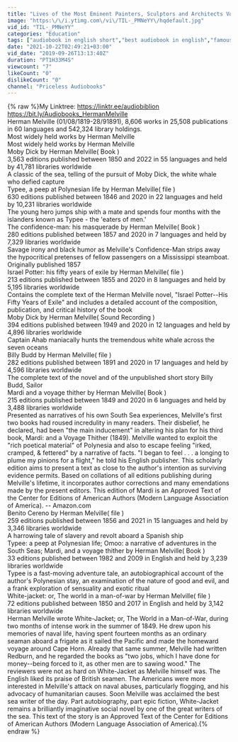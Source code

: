 ```yaml
---
title: "Lives of the Most Eminent Painters, Sculptors and Architects Vol 1 | Giorgio Vasari | English | 4\/5"
image: "https:\/\/i.ytimg.com\/vi\/TIL-_PMNeYY\/hqdefault.jpg"
vid_id: "TIL-_PMNeYY"
categories: "Education"
tags: ["audiobook in english short","best audiobook in english","famous audiobook in english"]
date: "2021-10-22T02:49:21+03:00"
vid_date: "2019-09-26T13:13:40Z"
duration: "PT1H33M4S"
viewcount: "7"
likeCount: "0"
dislikeCount: "0"
channel: "Priceless Audiobooks"
---
```

{% raw %}My Linktree: <a rel="nofollow" target="blank" href="https://linktr.ee/audiobiblion">https://linktr.ee/audiobiblion</a><br /><a rel="nofollow" target="blank" href="https://bit.ly/Audiobooks_HermanMelville">https://bit.ly/Audiobooks_HermanMelville</a><br />Herman Melville (01/08/1819-28/91891), 8,606 works in 25,508 publications in 60 languages and 542,324 library holdings.<br />Most widely held works by Herman Melville<br />Most widely held works by Herman Melville<br />Moby Dick by Herman Melville( Book )<br />3,563 editions published between 1850 and 2022 in 55 languages and held by 41,781 libraries worldwide<br />A classic of the sea, telling of the pursuit of Moby Dick, the white whale who defied capture<br />Typee, a peep at Polynesian life by Herman Melville( file )<br />630 editions published between 1846 and 2020 in 22 languages and held by 10,231 libraries worldwide<br />The young hero jumps ship with a mate and spends four months with the islanders known as Typee - the 'eaters of men.'<br />The confidence-man: his masquerade by Herman Melville( Book )<br />280 editions published between 1857 and 2020 in 7 languages and held by 7,329 libraries worldwide<br />Savage irony and black humor as Melville's Confidence-Man strips away the hypocritical pretenses of fellow passengers on a Mississippi steamboat. Originally published 1857<br />Israel Potter: his fifty years of exile by Herman Melville( file )<br />213 editions published between 1855 and 2020 in 8 languages and held by 5,195 libraries worldwide<br />Contains the complete text of the Herman Melville novel, &quot;Israel Potter--His Fifty Years of Exile&quot; and includes a detailed account of the composition, publication, and critical history of the book<br />Moby Dick by Herman Melville( Sound Recording )<br />394 editions published between 1949 and 2020 in 12 languages and held by 4,896 libraries worldwide<br />Captain Ahab maniacally hunts the tremendous white whale across the seven oceans<br />Billy Budd by Herman Melville( file )<br />282 editions published between 1891 and 2020 in 17 languages and held by 4,596 libraries worldwide<br />The complete text of the novel and of the unpublished short story Billy Budd, Sailor<br />Mardi and a voyage thither by Herman Melville( Book )<br />215 editions published between 1849 and 2020 in 6 languages and held by 3,488 libraries worldwide<br />Presented as narratives of his own South Sea experiences, Melville's first two books had roused incredulity in many readers. Their disbelief, he declared, had been &quot;the main inducement&quot; in altering his plan for his third book, Mardi: and a Voyage Thither (1849). Melville wanted to exploit the &quot;rich poetical material&quot; of Polynesia and also to escape feeling &quot;irked, cramped, &amp; fettered&quot; by a narrative of facts. &quot;I began to feel . . . a longing to plume my pinions for a flight,&quot; he told his English publisher. This scholarly edition aims to present a text as close to the author's intention as surviving evidence permits. Based on collations of all editions publishing during Melville's lifetime, it incorporates author corrections and many emendations made by the present editors. This edition of Mardi is an Approved Text of the Center for Editions of American Authors (Modern Language Association of America). -- Amazon.com<br />Benito Cereno by Herman Melville( file )<br />259 editions published between 1856 and 2021 in 15 languages and held by 3,346 libraries worldwide<br />A harrowing tale of slavery and revolt aboard a Spanish ship<br />Typee: a peep at Polynesian life; Omoo: a narrative of adventures in the South Seas; Mardi, and a voyage thither by Herman Melville( Book )<br />33 editions published between 1982 and 2009 in English and held by 3,239 libraries worldwide<br />Typee is a fast-moving adventure tale, an autobiographical account of the author's Polynesian stay, an examination of the nature of good and evil, and a frank exploration of sensuality and exotic ritual<br />White-jacket: or, The world in a man-of-war by Herman Melville( file )<br />72 editions published between 1850 and 2017 in English and held by 3,142 libraries worldwide<br />Herman Melville wrote White-Jacket; or, The World in a Man-of-War, during two months of intense work in the summer of 1849. He drew upon his memories of naval life, having spent fourteen months as an ordinary seaman aboard a frigate as it sailed the Pacific and made the homeward voyage around Cape Horn. Already that same summer, Melville had written Redburn, and he regarded the books as &quot;two jobs, which I have done for money--being forced to it, as other men are to sawing wood.&quot; The reviewers were not as hard on White-Jacket as Melville himself was. The English liked its praise of British seamen. The Americans were more interested in Melville's attack on naval abuses, particularly flogging, and his advocacy of humanitarian causes. Soon Melville was acclaimed the best sea writer of the day. Part autobiography, part epic fiction, White-Jacket remains a brilliantly imaginative social novel by one of the great writers of the sea. This text of the story is an Approved Text of the Center for Editions of American Authors (Modern Language Association of America).{% endraw %}
